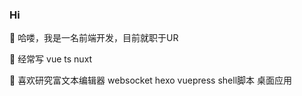 ### Hi 
🔭 哈喽，我是一名前端开发，目前就职于UR

🌱 经常写 vue ts nuxt  

👯 喜欢研究富文本编辑器 websocket hexo vuepress shell脚本 桌面应用

<!--
**Lee981265/Lee981265** is a ✨ _special_ ✨ repository because its `README.md` (this file) appears on your GitHub profile.

Here are some ideas to get you started:

- 🔭 I’m currently working on ...
-  I’m currently learning ...
- 👯 I’m looking to collaborate on ...
- 🤔 I’m looking for help with ...
- 💬 Ask me about ...
- 📫 How to reach me: ...
- 😄 Pronouns: ...
- ⚡ Fun fact: ...
-->
